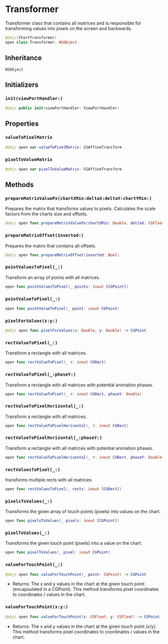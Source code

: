 # Transformer

Transformer class that contains all matrices and is responsible for transforming values into pixels on the screen and backwards.

``` swift
@objc(ChartTransformer)
open class Transformer: NSObject
```

## Inheritance

`NSObject`

## Initializers

### `init(viewPortHandler:)`

``` swift
@objc public init(viewPortHandler: ViewPortHandler)
```

## Properties

### `valueToPixelMatrix`

``` swift
@objc open var valueToPixelMatrix: CGAffineTransform
```

### `pixelToValueMatrix`

``` swift
@objc open var pixelToValueMatrix: CGAffineTransform
```

## Methods

### `prepareMatrixValuePx(chartXMin:deltaX:deltaY:chartYMin:)`

Prepares the matrix that transforms values to pixels. Calculates the scale factors from the charts size and offsets.

``` swift
@objc open func prepareMatrixValuePx(chartXMin: Double, deltaX: CGFloat, deltaY: CGFloat, chartYMin: Double)
```

### `prepareMatrixOffset(inverted:)`

Prepares the matrix that contains all offsets.

``` swift
@objc open func prepareMatrixOffset(inverted: Bool)
```

### `pointValuesToPixel(_:)`

Transform an array of points with all matrices.

``` swift
open func pointValuesToPixel(_ points: inout [CGPoint])
```

### `pointValueToPixel(_:)`

``` swift
open func pointValueToPixel(_ point: inout CGPoint)
```

### `pixelForValues(x:y:)`

``` swift
@objc open func pixelForValues(x: Double, y: Double) -> CGPoint
```

### `rectValueToPixel(_:)`

Transform a rectangle with all matrices.

``` swift
open func rectValueToPixel(_ r: inout CGRect)
```

### `rectValueToPixel(_:phaseY:)`

Transform a rectangle with all matrices with potential animation phases.

``` swift
open func rectValueToPixel(_ r: inout CGRect, phaseY: Double)
```

### `rectValueToPixelHorizontal(_:)`

Transform a rectangle with all matrices.

``` swift
open func rectValueToPixelHorizontal(_ r: inout CGRect)
```

### `rectValueToPixelHorizontal(_:phaseY:)`

Transform a rectangle with all matrices with potential animation phases.

``` swift
open func rectValueToPixelHorizontal(_ r: inout CGRect, phaseY: Double)
```

### `rectValuesToPixel(_:)`

transforms multiple rects with all matrices

``` swift
open func rectValuesToPixel(_ rects: inout [CGRect])
```

### `pixelsToValues(_:)`

Transforms the given array of touch points (pixels) into values on the chart.

``` swift
open func pixelsToValues(_ pixels: inout [CGPoint])
```

### `pixelToValues(_:)`

Transforms the given touch point (pixels) into a value on the chart.

``` swift
open func pixelToValues(_ pixel: inout CGPoint)
```

### `valueForTouchPoint(_:)`

``` swift
@objc open func valueForTouchPoint(_ point: CGPoint) -> CGPoint
```

  - Returns: The x and y values in the chart at the given touch point
    (encapsulated in a CGPoint). This method transforms pixel coordinates to
    coordinates / values in the chart.

### `valueForTouchPoint(x:y:)`

``` swift
@objc open func valueForTouchPoint(x: CGFloat, y: CGFloat) -> CGPoint
```

  - Returns: The x and y values in the chart at the given touch point
    (x/y). This method transforms pixel coordinates to
    coordinates / values in the chart.
